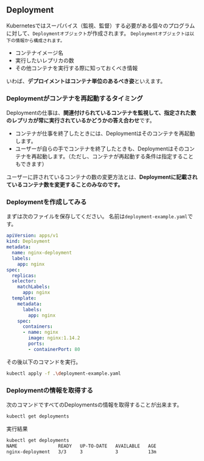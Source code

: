 

## Deployment

Kubernetesではスーパバイス（監視、監督）する必要がある個々のプログラムに対して、`Deploymentオブジェクト`が作成されます。
`Deploymentオブジェクトは以下の情報から構成されます。`

- コンテナイメージ名
- 実行したいレプリカの数
- その他コンテナを実行する際に知っておくべき情報

いわば、**デプロイメントはコンテナ単位のあるべき姿**といえます。

### Deploymentがコンテナを再起動するタイミング

Deploymentの仕事は、**関連付けられているコンテナを監視して、指定された数のレプリカが常に実行されているかどうかの答え合わせ**です。

- コンテナが仕事を終了したときには、Deploymentはそのコンテナを再起動します。
- ユーザーが自らの手でコンテナを終了したときも、Deploymentはそのコンテナを再起動します。（ただし、コンテナが再起動する条件は指定することもできます）

ユーザーに許されているコンテナの数の変更方法とは、**Deploymentに記載されているコンテナ数を変更することのみなのです。**


### Deploymentを作成してみる

まずは次のファイルを保存してください。
名前は`deployment-example.yaml`です。


```yaml
apiVersion: apps/v1
kind: Deployment
metadata:
  name: nginx-deployment
  labels:
    app: nginx
spec:
  replicas:
  selector:
    matchLabels:
      app: nginx
  template:
    metadata:
      labels:
        app: nginx
    spec:
      containers:
      - name: nginx
        image: nginx:1.14.2
        ports:
        - containerPort: 80
```

その後以下のコマンドを実行。

```sh 
kubectl apply -f .\deployment-example.yaml
```



### Deploymentの情報を取得する

次のコマンドですべてのDeploymentsの情報を取得することが出来ます。

```sh
kubectl get deployments
```

実行結果

```sh
kubectl get deployments
NAME               READY   UP-TO-DATE   AVAILABLE   AGE
nginx-deployment   3/3     3            3           13m
```



